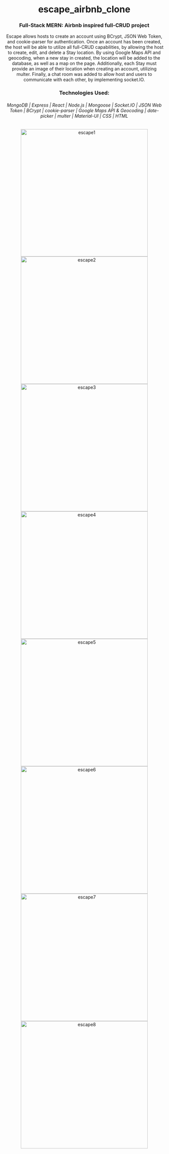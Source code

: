 <div align="center">
<h1>escape_airbnb_clone</h1>
<h3>Full-Stack MERN: Airbnb inspired full-CRUD project</h3>
<p>Escape allows hosts to create an account using BCrypt, JSON Web Token, and cookie-parser for authentication. Once an account has been created, the host will be able to utilize all full-CRUD capabilities, by allowing the host to create, edit, and delete a Stay location. By using Google Maps API and geocoding, when a new stay in created, the location will be added to the database, as well as a map on the page. Additionally, each Stay must provide an image of their location when creating an account, utilizing multer. Finally, a chat room was added to allow host and users to communicate with each other, by implementing socket.IO.</p>
</div>

<div align="center">
<h3>Technologies Used:</h3>
<h6>MongoDB | Express | React | Node.js | Mongoose | Socket.IO | JSON Web Token | BCrypt | cookie-parser | Google Maps API & Geocoding | date-picker | multer | Material-UI | CSS | HTML</h6>
</div>

<p align="center">
<img width="400" alt="escape1" src="https://user-images.githubusercontent.com/107567685/196528814-44569cc4-71da-49f0-8999-1fcba135d97f.png">
<img width="400" alt="escape2" src="https://user-images.githubusercontent.com/107567685/196528826-33c1c92d-3044-4923-9763-c82e4b9cce31.png">
<img width="400" alt="escape3" src="https://user-images.githubusercontent.com/107567685/196528842-cfd68141-9f0b-4d99-9506-1828dc5114c9.png">
<img width="400" alt="escape4" src="https://user-images.githubusercontent.com/107567685/196528859-d0efd74a-f0b5-4db0-8569-0135838f5148.png">
<img width="400" alt="escape5" src="https://user-images.githubusercontent.com/107567685/196528873-8b036fc2-62ef-4daa-8a55-5db6f387e270.png">
<img width="400" alt="escape6" src="https://user-images.githubusercontent.com/107567685/196528888-fbdebfc1-d47b-4c56-938d-732835da9e1b.png">
<img width="400" alt="escape7" src="https://user-images.githubusercontent.com/107567685/196528899-ac357ad0-e678-400e-8a06-997a6bf8dc6b.png">
<img width="400" alt="escape8" src="https://user-images.githubusercontent.com/107567685/196528913-43b31289-7348-483d-a238-f64043aa5413.png">
</p>
